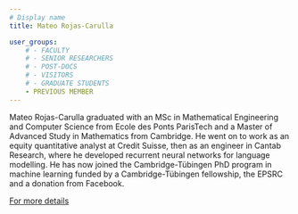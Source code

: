 ```yaml
---
# Display name
title: Mateo Rojas-Carulla

user_groups:
    # - FACULTY
    # - SENIOR RESEARCHERS
    # - POST-DOCS
    # - VISITORS
    # - GRADUATE STUDENTS
    - PREVIOUS MEMBER
---
```


Mateo Rojas-Carulla graduated with an MSc in Mathematical Engineering and Computer Science from Ecole des Ponts ParisTech and a Master of Advanced Study in Mathematics from Cambridge. He went on to work as an equity quantitative analyst at Credit Suisse, then as an engineer in Cantab Research, where he developed recurrent neural networks for language modelling. He has now joined the Cambridge-Tübingen PhD program in machine learning funded by a Cambridge-Tübingen fellowship, the EPSRC and a donation from Facebook.


[For more details](https://sites.google.com/view/mrojascarulla)